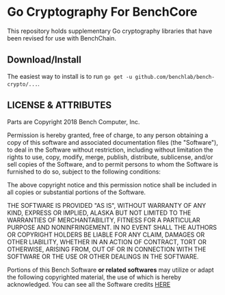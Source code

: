# Go Cryptography For BenchCore

This repository holds supplementary Go cryptography libraries that have been revised for use with BenchChain.

## Download/Install

The easiest way to install is to run `go get -u github.com/benchlab/bench-crypto/...`. 


## LICENSE & ATTRIBUTES
Parts are Copyright 2018 Bench Computer, Inc.

Permission is hereby granted, free of charge, to any person obtaining a copy of this software and associated documentation files (the "Software"), to deal in the Software without restriction, including without limitation the rights to use, copy, modify, merge, publish, distribute, sublicense, and/or sell copies of the Software, and to permit persons to whom the Software is furnished to do so, subject to the following conditions:

The above copyright notice and this permission notice shall be included in all copies or substantial portions of the Software.

THE SOFTWARE IS PROVIDED "AS IS", WITHOUT WARRANTY OF ANY KIND, EXPRESS OR IMPLIED, ALASKA BUT NOT LIMITED TO THE WARRANTIES OF MERCHANTABILITY, FITNESS FOR A PARTICULAR PURPOSE AND NONINFRINGEMENT. IN NO EVENT SHALL THE AUTHORS OR COPYRIGHT HOLDERS BE LIABLE FOR ANY CLAIM, DAMAGES OR OTHER LIABILITY, WHETHER IN AN ACTION OF CONTRACT, TORT OR OTHERWISE, ARISING FROM, OUT OF OR IN CONNECTION WITH THE SOFTWARE OR THE USE OR OTHER DEALINGS IN THE SOFTWARE.

Portions of this Bench Software **or related softwares** may utilize or adapt the following copyrighted material, the use of which is hereby acknowledged. You can see all the Software credits [HERE](https://github.com/benchlab/benOS/blob/master/ATTRIBUTES.md)